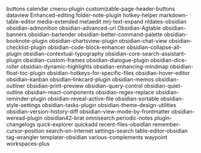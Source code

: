 buttons
calendar
cmenu-plugin
customizable-page-header-buttons
dataview
Enhanced-editing
folder-note-plugin
hotkey-helper
markdown-table-editor
media-extended
metaedit
mrj-text-expand
nldates-obsidian
obsidian-admonition
obsidian-advanced-uri
Obsidian-Agtable
obsidian-banners
obsidian-bartender
obsidian-better-command-palette
obsidian-booknote-plugin
obsidian-chartsview-plugin
obsidian-chat-view
obsidian-checklist-plugin
obsidian-code-block-enhancer
obsidian-collapse-all-plugin
obsidian-contextual-typography
obsidian-core-search-assistant-plugin
obsidian-custom-frames
obsidian-dialogue-plugin
obsidian-dice-roller
obsidian-dynamic-highlights
obsidian-enhancing-mindmap
obsidian-float-toc-plugin
obsidian-hotkeys-for-specific-files
obsidian-hover-editor
obsidian-kanban
obsidian-linkcard-plugin
obsidian-memos
obsidian-outliner
obsidian-print-preview
obsidian-query-control
obsidian-quiet-outline
obsidian-react-components
obsidian-regex-replace
obsidian-reminder-plugin
obsidian-reveal-active-file
obsidian-sortable
obsidian-style-settings
obsidian-tasks-plugin
obsidian-theme-design-utilities
obsidian-version-history-diff
obsidian-view-mode-by-frontmatter
obsidian-weread-plugin
obsidian42-brat
omnisearch
periodic-notes
plugin-changelogs
quick-explorer
quickadd
recent-files-obsidian
remember-cursor-position
search-on-internet
settings-search
table-editor-obsidian
tag-wrangler
templater-obsidian
various-complements
waypoint
workspaces-plus